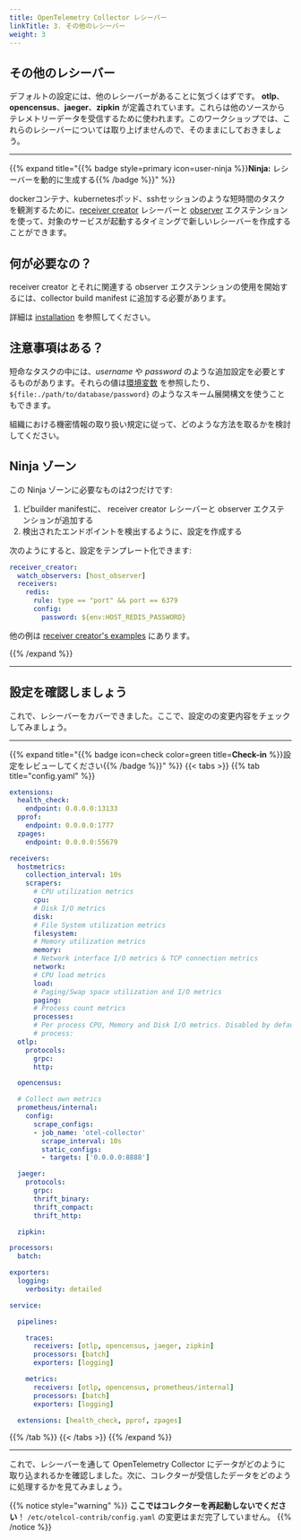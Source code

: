 ```yaml
---
title: OpenTelemetry Collector レシーバー
linkTitle: 3. その他のレシーバー
weight: 3
---
```


## その他のレシーバー

デフォルトの設定には、他のレシーバーがあることに気づくはずです。 **otlp**、**opencensus**、**jaeger**、**zipkin** が定義されています。これらは他のソースからテレメトリーデータを受信するために使われます。このワークショップでは、これらのレシーバーについては取り上げませんので、そのままにしておきましょう。

---

{{% expand title="{{% badge style=primary icon=user-ninja %}}**Ninja:** レシーバーを動的に生成する{{% /badge %}}" %}}

dockerコンテナ、kubernetesポッド、sshセッションのような短時間のタスクを観測するために、[receiver creator](https://github.com/open-telemetry/opentelemetry-collector-contrib/tree/main/receiver/receivercreator) レシーバーと [observer](https://github.com/open-telemetry/opentelemetry-collector-contrib/tree/main/extension/observer) エクステンションを使って、対象のサービスが起動するタイミングで新しいレシーバーを作成することができます。

## 何が必要なの？

receiver creator とそれに関連する observer エクステンションの使用を開始するには、collector build manifest に追加する必要があります。

詳細は [installation](../1-installation/) を参照してください。

## 注意事項はある？

短命なタスクの中には、_username_ や _password_ のような追加設定を必要とするものがあります。それらの値は[環境変数](https://opentelemetry.io/docs/collector/configuration/#configuration-environment-variables) を参照したり、 `${file:./path/to/database/password}` のようなスキーム展開構文を使うこともできます。

組織における機密情報の取り扱い規定に従って、どのような方法を取るかを検討してください。

## Ninja ゾーン

この Ninja ゾーンに必要なものは2つだけです:

1. ビbuilder manifestに、 receiver creator レシーバーと observer エクステンションが追加する
2. 検出されたエンドポイントを検出するように、設定を作成する

次のようにすると、設定をテンプレート化できます:

```yaml
receiver_creator:
  watch_observers: [host_observer]
  receivers:
    redis:
      rule: type == "port" && port == 6379
      config:
        password: ${env:HOST_REDIS_PASSWORD}
```

他の例は [receiver creator's examples](https://github.com/open-telemetry/opentelemetry-collector-contrib/tree/main/receiver/receivercreator#examples) にあります。

{{% /expand %}}

---

## 設定を確認しましょう

これで、レシーバーをカバーできました。ここで、設定のの変更内容をチェックしてみましょう。

---

{{% expand title="{{% badge icon=check color=green title=**Check-in** %}}設定をレビューしてください{{% /badge %}}" %}}
{{< tabs >}}
{{% tab title="config.yaml" %}}

```yaml {lineNos="table" wrap="true" hl_lines="10-30 39"}
extensions:
  health_check:
    endpoint: 0.0.0.0:13133
  pprof:
    endpoint: 0.0.0.0:1777
  zpages:
    endpoint: 0.0.0.0:55679

receivers:
  hostmetrics:
    collection_interval: 10s
    scrapers:
      # CPU utilization metrics
      cpu:
      # Disk I/O metrics
      disk:
      # File System utilization metrics
      filesystem:
      # Memory utilization metrics
      memory:
      # Network interface I/O metrics & TCP connection metrics
      network:
      # CPU load metrics
      load:
      # Paging/Swap space utilization and I/O metrics
      paging:
      # Process count metrics
      processes:
      # Per process CPU, Memory and Disk I/O metrics. Disabled by default.
      # process:
  otlp:
    protocols:
      grpc:
      http:

  opencensus:

  # Collect own metrics
  prometheus/internal:
    config:
      scrape_configs:
      - job_name: 'otel-collector'
        scrape_interval: 10s
        static_configs:
        - targets: ['0.0.0.0:8888']

  jaeger:
    protocols:
      grpc:
      thrift_binary:
      thrift_compact:
      thrift_http:

  zipkin:

processors:
  batch:

exporters:
  logging:
    verbosity: detailed

service:

  pipelines:

    traces:
      receivers: [otlp, opencensus, jaeger, zipkin]
      processors: [batch]
      exporters: [logging]

    metrics:
      receivers: [otlp, opencensus, prometheus/internal]
      processors: [batch]
      exporters: [logging]

  extensions: [health_check, pprof, zpages]
```

{{% /tab %}}
{{< /tabs >}}
{{% /expand %}}

---

これで、レシーバーを通して OpenTelemetry Collector にデータがどのように取り込まれるかを確認しました。次に、コレクターが受信したデータをどのように処理するかを見てみましょう。

{{% notice style="warning" %}}
**ここではコレクターを再起動しないでください**！  `/etc/otelcol-contrib/config.yaml` の変更はまだ完了していません。
{{% /notice %}}
